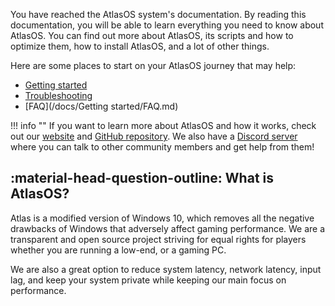 You have reached the AtlasOS system's documentation. By reading this documentation, you will be able to learn everything you need to know about AtlasOS. You can find out more about AtlasOS, its scripts and how to optimize them, how to install AtlasOS, and a lot of other things.

Here are some places to start on your AtlasOS journey that may help:


* [Getting started](/docs/Getting%20started/Installation.md)
* [Troubleshooting](/docs/Troubleshooting.md)
* [FAQ](/docs/Getting started/FAQ.md)

!!! info ""
    If you want to learn more about AtlasOS and how it works, check out our [website](https://atlasos.net) and [GitHub repository](https://github.com/Atlas-OS/Atlas). We also have a [Discord server](https://discord.com/servers/atlas-795710270000332800) where you can talk to other community members and get help from them!

## :material-head-question-outline: What is AtlasOS?

Atlas is a modified version of Windows 10, which removes all the negative drawbacks of Windows that adversely affect gaming performance. We are a transparent and open source project striving for equal rights for players whether you are running a low-end, or a gaming PC.

We are also a great option to reduce system latency, network latency, input lag, and keep your system private while keeping our main focus on performance.
